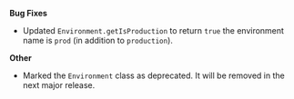 **Bug Fixes**

* Updated `Environment.getIsProduction` to return `true` the environment name is `prod` (in addition to `production`).

**Other**

* Marked the `Environment` class as deprecated. It will be removed in the next major release.